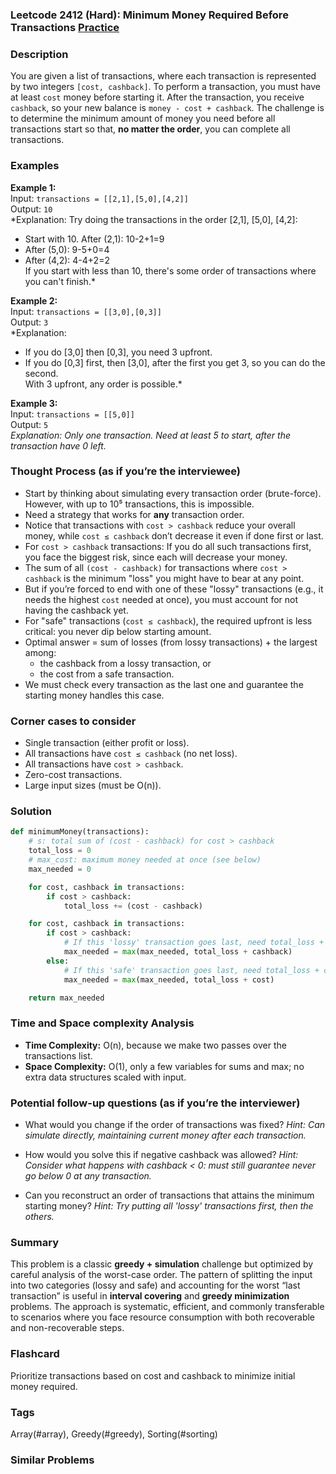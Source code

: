 ### Leetcode 2412 (Hard): Minimum Money Required Before Transactions [Practice](https://leetcode.com/problems/minimum-money-required-before-transactions)

### Description  
You are given a list of transactions, where each transaction is represented by two integers `[cost, cashback]`. To perform a transaction, you must have at least `cost` money before starting it. After the transaction, you receive `cashback`, so your new balance is `money - cost + cashback`. The challenge is to determine the minimum amount of money you need before all transactions start so that, **no matter the order**, you can complete all transactions.

### Examples  

**Example 1:**  
Input: `transactions = [[2,1],[5,0],[4,2]]`  
Output: `10`  
*Explanation: Try doing the transactions in the order [2,1], [5,0], [4,2]:  
- Start with 10. After (2,1): 10-2+1=9  
- After (5,0): 9-5+0=4  
- After (4,2): 4-4+2=2  
If you start with less than 10, there's some order of transactions where you can't finish.*

**Example 2:**  
Input: `transactions = [[3,0],[0,3]]`  
Output: `3`  
*Explanation:  
- If you do [3,0] then [0,3], you need 3 upfront.  
- If you do [0,3] first, then [3,0], after the first you get 3, so you can do the second.  
With 3 upfront, any order is possible.*

**Example 3:**  
Input: `transactions = [[5,0]]`  
Output: `5`  
*Explanation: Only one transaction. Need at least 5 to start, after the transaction have 0 left.*

### Thought Process (as if you’re the interviewee)  
- Start by thinking about simulating every transaction order (brute-force). However, with up to 10⁵ transactions, this is impossible.
- Need a strategy that works for **any** transaction order.
- Notice that transactions with `cost > cashback` reduce your overall money, while `cost ≤ cashback` don’t decrease it even if done first or last.
- For `cost > cashback` transactions: If you do all such transactions first, you face the biggest risk, since each will decrease your money.
- The sum of all `(cost - cashback)` for transactions where `cost > cashback` is the minimum "loss" you might have to bear at any point.
- But if you’re forced to end with one of these "lossy" transactions (e.g., it needs the highest `cost` needed at once), you must account for not having the cashback yet.
- For "safe" transactions (`cost ≤ cashback`), the required upfront is less critical: you never dip below starting amount.
- Optimal answer = sum of losses (from lossy transactions) + the largest among:
    - the cashback from a lossy transaction, or
    - the cost from a safe transaction.
- We must check every transaction as the last one and guarantee the starting money handles this case.

### Corner cases to consider  
- Single transaction (either profit or loss).
- All transactions have `cost ≤ cashback` (no net loss).
- All transactions have `cost > cashback`.
- Zero-cost transactions.
- Large input sizes (must be O(n)).

### Solution

```python
def minimumMoney(transactions):
    # s: total sum of (cost - cashback) for cost > cashback 
    total_loss = 0
    # max_cost: maximum money needed at once (see below)
    max_needed = 0

    for cost, cashback in transactions:
        if cost > cashback:
            total_loss += (cost - cashback)

    for cost, cashback in transactions:
        if cost > cashback:
            # If this 'lossy' transaction goes last, need total_loss + cashback
            max_needed = max(max_needed, total_loss + cashback)
        else:
            # If this 'safe' transaction goes last, need total_loss + cost
            max_needed = max(max_needed, total_loss + cost)

    return max_needed
```

### Time and Space complexity Analysis  

- **Time Complexity:** O(n), because we make two passes over the transactions list.
- **Space Complexity:** O(1), only a few variables for sums and max; no extra data structures scaled with input.

### Potential follow-up questions (as if you’re the interviewer)  

- What would you change if the order of transactions was fixed?
  *Hint: Can simulate directly, maintaining current money after each transaction.*

- How would you solve this if negative cashback was allowed?
  *Hint: Consider what happens with cashback < 0: must still guarantee never go below 0 at any transaction.*

- Can you reconstruct an order of transactions that attains the minimum starting money?
  *Hint: Try putting all 'lossy' transactions first, then the others.*

### Summary
This problem is a classic **greedy + simulation** challenge but optimized by careful analysis of the worst-case order. The pattern of splitting the input into two categories (lossy and safe) and accounting for the worst “last transaction” is useful in **interval covering** and **greedy minimization** problems. The approach is systematic, efficient, and commonly transferable to scenarios where you face resource consumption with both recoverable and non-recoverable steps.


### Flashcard
Prioritize transactions based on cost and cashback to minimize initial money required.

### Tags
Array(#array), Greedy(#greedy), Sorting(#sorting)

### Similar Problems
